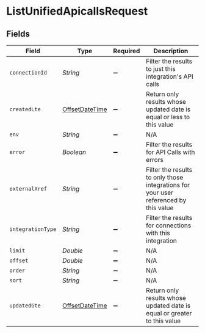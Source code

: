 # ListUnifiedApicallsRequest


## Fields

| Field                                                                                     | Type                                                                                      | Required                                                                                  | Description                                                                               |
| ----------------------------------------------------------------------------------------- | ----------------------------------------------------------------------------------------- | ----------------------------------------------------------------------------------------- | ----------------------------------------------------------------------------------------- |
| `connectionId`                                                                            | *String*                                                                                  | :heavy_minus_sign:                                                                        | Filter the results to just this integration's API calls                                   |
| `createdLte`                                                                              | [OffsetDateTime](https://docs.oracle.com/javase/8/docs/api/java/time/OffsetDateTime.html) | :heavy_minus_sign:                                                                        | Return only results whose updated date is equal or less to this value                     |
| `env`                                                                                     | *String*                                                                                  | :heavy_minus_sign:                                                                        | N/A                                                                                       |
| `error`                                                                                   | *Boolean*                                                                                 | :heavy_minus_sign:                                                                        | Filter the results for API Calls with errors                                              |
| `externalXref`                                                                            | *String*                                                                                  | :heavy_minus_sign:                                                                        | Filter the results to only those integrations for your user referenced by this value      |
| `integrationType`                                                                         | *String*                                                                                  | :heavy_minus_sign:                                                                        | Filter the results for connections with this integration                                  |
| `limit`                                                                                   | *Double*                                                                                  | :heavy_minus_sign:                                                                        | N/A                                                                                       |
| `offset`                                                                                  | *Double*                                                                                  | :heavy_minus_sign:                                                                        | N/A                                                                                       |
| `order`                                                                                   | *String*                                                                                  | :heavy_minus_sign:                                                                        | N/A                                                                                       |
| `sort`                                                                                    | *String*                                                                                  | :heavy_minus_sign:                                                                        | N/A                                                                                       |
| `updatedGte`                                                                              | [OffsetDateTime](https://docs.oracle.com/javase/8/docs/api/java/time/OffsetDateTime.html) | :heavy_minus_sign:                                                                        | Return only results whose updated date is equal or greater to this value                  |